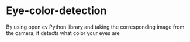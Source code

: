 # Eye-color-detection
By using open cv Python library and taking the corresponding image from the camera, it detects what color your eyes are
